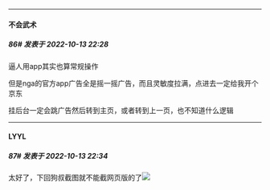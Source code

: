 

*****

####  不会武术  
##### 86#       发表于 2022-10-13 22:28

逼人用app其实也算常规操作

但是nga的官方app广告全是摇一摇广告，而且灵敏度拉满，点进去一定给我开个京东

挂后台一定会跳广告然后转到主页，或者转到上一页，也不知道什么逻辑



*****

####  LYYL  
##### 87#       发表于 2022-10-13 22:34

太好了，下回狗叔截图就不能截网页版的了<img src="https://static.saraba1st.com/image/smiley/face2017/037.png" referrerpolicy="no-referrer">


